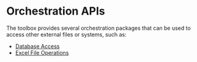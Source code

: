 # Orchestration APIs

The toolbox provides several orchestration packages that can be used to access other external files or systems, such as:

* [Database Access](database.md)
* [Excel File Operations](excel.md)
